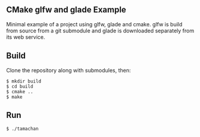 ## CMake glfw and glade Example

Minimal example of a project using glfw, glade and cmake.
glfw is build from source from a git submodule and glade
is downloaded separately from its web service.

## Build

Clone the repository along with submodules, then:

```
$ mkdir build
$ cd build
$ cmake ..
$ make
```

## Run
```
$ ./tamachan
```

